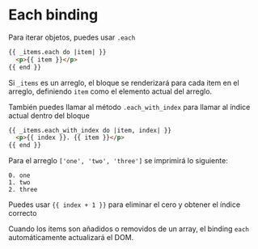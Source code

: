 # Each binding

Para iterar objetos, puedes usar ```.each```

```html
{{ _items.each do |item| }}
  <p>{{ item }}</p>
{{ end }}
```

Si ```_items``` es un arreglo, el bloque se renderizará para cada item en el arreglo, definiendo ```item``` como el elemento actual del arreglo.

También puedes llamar al método ```.each_with_index``` para llamar al índice actual dentro del bloque

```html
{{ _items.each_with_index do |item, index| }}
  <p>{{ index }}. {{ item }}</p>
{{ end }}
```

Para el arreglo ```['one', 'two', 'three']``` se imprimirá lo siguiente:

    0. one
    1. two
    2. three

Puedes usar ```{{ index + 1 }}``` para eliminar el cero y obtener el índice correcto

Cuando los items son añadidos o removidos de un array, el binding ```each``` automáticamente actualizará el DOM.
